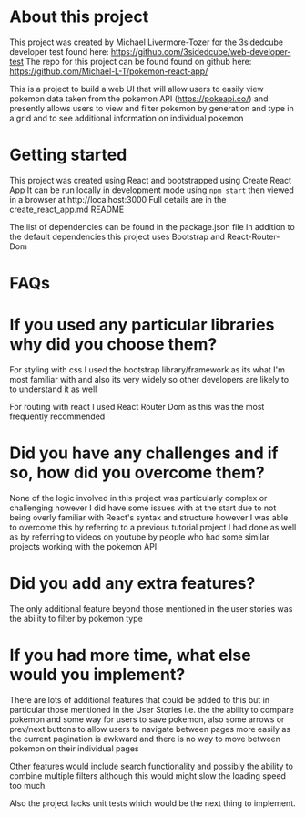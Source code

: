 # About this project

This project was created by Michael Livermore-Tozer for the 3sidedcube developer test found here: 
https://github.com/3sidedcube/web-developer-test
The repo for this project can be found found on github here:
https://github.com/Michael-L-T/pokemon-react-app/

This is a project to build a web UI that will allow users to easily view pokemon data taken from the 
pokemon API (https://pokeapi.co/) and presently allows users to view and filter pokemon by generation
and type in a grid and to see additional information on individual pokemon

# Getting started

This project was created using React and bootstrapped using Create React App
It can be run locally in development mode using `npm start` then viewed in a browser at http://localhost:3000
Full details are in the create_react_app.md README

The list of dependencies can be found in the package.json file
In addition to the default dependencies this project uses Bootstrap and React-Router-Dom

# FAQs
# If you used any particular libraries why did you choose them?

For styling with css I used the bootstrap library/framework as its what I'm most familiar with and also its
very widely so other developers are likely to to understand it as well

For routing with react I used React Router Dom as this was the most frequently recommended

# Did you have any challenges and if so, how did you overcome them?

None of the logic involved in this project was particularly complex or challenging however I did have some
issues with at the start due to not being overly familiar with React's syntax and structure however I was
able to overcome this by referring to a previous tutorial project I had done as well as by referring to
videos on youtube by people who had some similar projects working with the pokemon API

# Did you add any extra features?

The only additional feature beyond those mentioned in the user stories was the ability to filter by pokemon type

# If you had more time, what else would you implement?

There are lots of additional features that could be added to this but in particular those mentioned in the 
User Stories i.e. the the ability to compare pokemon and some way for users to save pokemon, also some arrows
or prev/next buttons to allow users to navigate between pages more easily as the current pagination is awkward
and there is no way to move between pokemon on their individual pages

Other features would include search functionality and possibly the ability to combine multiple filters although
this would might slow the loading speed too much

Also the project lacks unit tests which would be the next thing to implement. 

